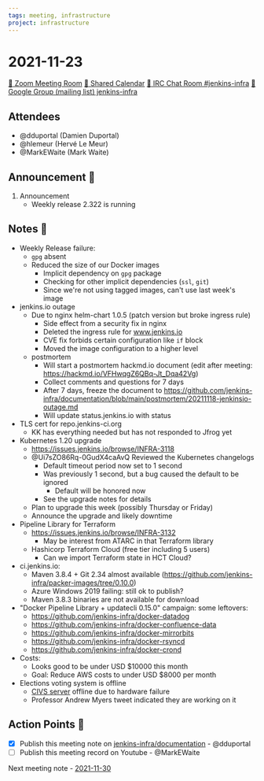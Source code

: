 ```yaml
---
tags: meeting, infrastructure
project: infrastructure
---
```

<!-- markdownlint-disable MD026-->


# 2021-11-23

[:movie_camera: Zoom Meeting Room](https://zoom.us/j/92454301214?pwd=aEVoUi9EanpaakN3L1ZxRlpDQk5Ddz09)
[:calendar: Shared Calendar](https://jenkins.io/event-calendar/)
[:speech_balloon: IRC Chat Room #jenkins-infra](https://jenkins.io/chat/#jenkins-infra)
[:email: Google Group (mailing list) jenkins-infra](https://groups.google.com/g/jenkins-infra)

## Attendees

* @dduportal (Damien Duportal)
* @hlemeur (Hervé Le Meur)
* @MarkEWaite (Mark Waite)

## Announcement :loudspeaker:

1. Announcement
    * Weekly release 2.322 is running

## Notes :book:


* Weekly Release failure:
  * `gpg` absent
  * Reduced the size of our Docker images
      * Implicit dependency on `gpg` package
      * Checking for other implicit dependencies (`ssl`, `git`)
      * Since we're not using tagged images, can't use last week's image
* jenkins.io outage
  * Due to nginx helm-chart 1.0.5 (patch version but broke ingress rule)
      * Side effect from a security fix in nginx
      * Deleted the ingress rule for www.jenkins.io
      * CVE fix forbids certain configuration like `if` block
      * Moved the image configuration to a higher level
  * postmortem
      * Will start a postmortem hackmd.io document (edit after meeting: https://hackmd.io/VFHwqgZ6QBq-Jt_Dqa42Vg)
      * Collect comments and questions for 7 days
      * After 7 days, freeze the document to https://github.com/jenkins-infra/documentation/blob/main/postmortem/20211118-jenkinsio-outage.md
      * Will update status.jenkins.io with status
* TLS cert for repo.jenkins-ci.org
  * KK has everything needed but has not responded to Jfrog yet
* Kubernetes 1.20 upgrade
  * https://issues.jenkins.io/browse/INFRA-3118
  * @Ui7sZO86Rq-0GudX4caAvQ Reviewed the Kubernetes changelogs
      * Default timeout period now set to 1 second
      * Was previously 1 second, but a bug caused the default to be ignored
          * Default will be honored now
      * See the upgrade notes for details
  * Plan to upgrade this week (possibly Thursday or Friday)
  * Announce the upgrade and likely downtime
* Pipeline Library for Terraform
  * https://issues.jenkins.io/browse/INFRA-3132
      * May be interest from ATARC in that Terraform library
  * Hashicorp Terraform Cloud (free tier including 5 users)
      * Can we import Terraform state in HCT Cloud?
* ci.jenkins.io:
  * Maven 3.8.4 + Git 2.34 almost available (https://github.com/jenkins-infra/packer-images/tree/0.10.0)
  * Azure Windows 2019 failing: still ok to publish?
  * Maven 3.8.3 binaries are not available for download
* "Docker Pipeline Library + updatecli 0.15.0" campaign: some leftovers:
  * https://github.com/jenkins-infra/docker-datadog
  * https://github.com/jenkins-infra/docker-confluence-data
  * https://github.com/jenkins-infra/docker-mirrorbits
  * https://github.com/jenkins-infra/docker-rsyncd
  * https://github.com/jenkins-infra/docker-crond
* Costs:
  * Looks good to be under USD $10000 this month
  * Goal: Reduce AWS costs to under USD $8000 per month
* Elections voting system is offline
  * [CIVS server](https://civs.cs.cornell.edu/) offline due to hardware failure
  * Professor Andrew Myers tweet indicated they are working on it

## Action Points :muscle:

* [x] Publish this meeting note on [jenkins-infra/documentation](https://github.com/jenkins-infra/documentation) - @dduportal 
* [ ] Publish this meeting record on Youtube - @MarkEWaite 

Next meeting note - [2021-11-30](https://github.com/jenkins-infra/documentation/blob/main/meetings/2021-11-30.md)
